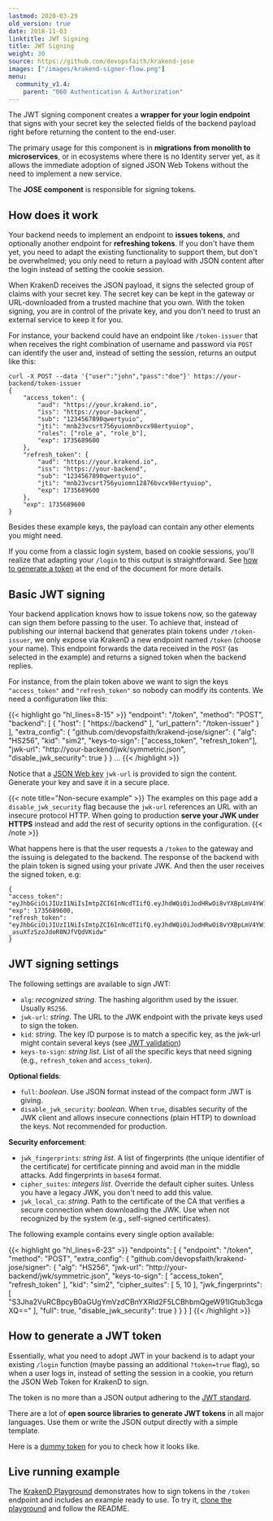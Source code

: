 ```yaml
---
lastmod: 2020-03-29
old_version: true
date: 2018-11-03
linktitle: JWT Signing
title: JWT Signing
weight: 30
source: https://github.com/devopsfaith/krakend-jose
images: ["/images/krakend-signer-flow.png"]
menu:
  community_v1.4:
    parent: "060 Authentication & Authorization"
---
```


The JWT signing component creates a **wrapper for your login endpoint** that signs with your secret key the selected fields of the backend payload right before returning the content to the end-user. 

The primary usage for this component is in **migrations from monolith to microservices**, or in ecosystems where there is no Identity server yet, as it allows the immediate adoption of signed JSON Web Tokens without the need to implement a new service.

The **JOSE component** is responsible for signing tokens.

## How does it work
Your backend needs to implement an endpoint to **issues tokens**, and optionally another endpoint for **refreshing tokens**. If you don't have them yet, you need to adapt the existing functionality to support them, but don't be overwhelmed; you only need to return a payload with JSON content after the login instead of setting the cookie session.

When KrakenD receives the JSON payload, it signs the selected group of claims with your secret key. The secret key can be kept in the gateway or URL-downloaded from a trusted machine that you own. With the token signing, you are in control of the private key, and you don't need to trust an external service to keep it for you.

For instance, your backend could have an endpoint like `/token-issuer` that when receives the right combination of username and password via `POST` can identify the user and, instead of setting the session, returns an output like this:

    curl -X POST --data '{"user":"john","pass":"doe"}' https://your-backend/token-issuer
    {
        "access_token": {
            "aud": "https://your.krakend.io",
            "iss": "https://your-backend",
            "sub": "1234567890qwertyuio",
            "jti": "mnb23vcsrt756yuiomnbvcx98ertyuiop",
            "roles": ["role_a", "role_b"],
            "exp": 1735689600
        },
        "refresh_token": {
            "aud": "https://your.krakend.io",
            "iss": "https://your-backend",
            "sub": "1234567890qwertyuio",
            "jti": "mnb23vcsrt756yuiomn12876bvcx98ertyuiop",
            "exp": 1735689600
        },
        "exp": 1735689600
    }

Besides these example keys, the payload can contain any other elements you might need.

If you come from a classic login system, based on cookie sessions, you'll realize that adapting your `/login` to this output is straightforward. See [how to generate a token](#how-to-generate-a-jwt-token) at the end of the document for more details.

## Basic JWT signing
Your backend application knows how to issue tokens now, so the gateway can sign them before passing to the user. To achieve that, instead of publishing our internal backend that generates plain tokens under `/token-issuer`, we only expose via KrakenD a new endpoint named `/token` (choose your name). This endpoint forwards the data received in the `POST` (as selected in the example) and returns a signed token when the backend replies.

For instance, from the plain token above we want to sign the keys `"access_token"` and `"refresh_token"` so nobody can modify its contents. We need a configuration like this:

{{< highlight go "hl_lines=8-15" >}}
"endpoint": "/token",
"method": "POST",
"backend": [
{
    "host": [ "https://backend" ],
    "url_pattern": "/token-issuer"
}
],
"extra_config": {
    "github.com/devopsfaith/krakend-jose/signer": {
        "alg": "HS256",
        "kid": "sim2",
        "keys-to-sign": ["access_token", "refresh_token"],
        "jwk-url": "http://your-backend/jwk/symmetric.json",
        "disable_jwk_security": true
    }
}
...
{{< /highlight >}}

Notice that a [JSON Web key](https://tools.ietf.org/html/rfc7517#appendix-C.1) `jwk-url` is provided to sign the content. Generate your key and save it in a secure place.

{{< note title="Non-secure example" >}}
The examples on this page add a `disable_jwk_security` flag because the `jwk-url` references an URL with an insecure protocol HTTP. When going to production **serve your JWK under HTTPS** instead and add the rest of security options in the configuration.
{{< /note >}}

What happens here is that the user requests a `/token` to the gateway and the issuing is delegated to the backend. The response of the backend with the plain token is signed using your private JWK. And then the user receives the signed token, e.g:

    {
    "access_token": "eyJhbGciOiJIUzI1NiIsImtpZCI6InNcdTIifQ.eyJhdWQiOiJodHRwOi8vYXBpLmV4YW1wbGUuY29tIiwiZXhwIjoxNzM1Njg5NjAwLCJpf1MiOiJodHRwczovL2tyYWtlbmQuaW8iLCJqdGkiOiJtbmIyM3Zjf1J0NzU2eXVcd21uYnZjeDk4ZXJ0eXVcd3AiLCJyb2xlcyI6WyJyb2xlX2EiLCJyb2xlX2IiXSwif1ViIjoiMTIzNDU2Nzg5MHF3ZXJ0eXVcdyJ9.htgbhantGcv6zrN1i43Rl58q1sokh3lzuFgzfenI0Rk",
    "exp": 1735689600,
    "refresh_token": "eyJhbGciOiJIUzI1NiIsImtpZCI6InNcdTIifQ.eyJhdWQiOiJodHRwOi8vYXBpLmV4YW1wbGUuY29tIiwiZXhwIjoxNzM1Njg5NjAwLCJpf1MiOiJodHRwczovL2tyYWtlbmQuaW8iLCJqdGkiOiJtbmIyM3Zjf1J0NzU2eXVcd21uMTI4NzZidmN4OThlcnR5dWlvcCIsInN1YiI6IjEyMzQ1Njc4OTBxd2VydHl1aW8ifQ.4v36tuYHe4E9gCVO-_asuXfzSzoJdoR0NJfVQdVKidw"
    }

## JWT signing settings
The following settings are available to sign JWT:

- `alg`: *recognized string*. The hashing algorithm used by the issuer. Usually `RS256`.
- `jwk-url`: *string*. The URL to the JWK endpoint with the private keys used to sign the token.
- `kid`: *string*. The key ID purpose is to match a specific key, as the jwk-url might contain several keys (see [JWT validation](/docs/v1.4/authorization/jwt-validation/))
- `keys-to-sign`: *string list*. List of all the specific keys that need signing (e.g., `refresh_token` and `access_token`).

**Optional fields**:

- `full`: *boolean*. Use JSON format instead of the compact form JWT is giving.
- `disable_jwk_security`: *boolean*. When `true`, disables security of the JWK client and allows insecure connections (plain HTTP) to download the keys. Not recommended for production.

**Security enforcement**:

- `jwk_fingerprints`: *string list*. A list of fingerprints (the unique identifier of the certificate) for certificate pinning and avoid man in the middle attacks. Add fingerprints in `base64` format.
- `cipher_suites`: *integers list*. Override the default cipher suites. Unless you have a legacy JWK, you don't need to add this value.
- `jwk_local_ca`: *string*. Path to the certificate of the CA that verifies a secure connection when downloading the JWK. Use when not recognized by the system (e.g., self-signed certificates).


The following example contains every single option available:

{{< highlight go "hl_lines=6-23" >}}
"endpoints": [
    {
      "endpoint": "/token",
      "method": "POST",
      "extra_config": {
        "github.com/devopsfaith/krakend-jose/signer": {
          "alg": "HS256",
          "jwk-url": "http://your-backend/jwk/symmetric.json",
          "keys-to-sign": [
            "access_token",
            "refresh_token"
          ],
          "kid": "sim2",
          "cipher_suites": [
            5,
            10
          ],
          "jwk_fingerprints": [
            "S3Jha2VuRCBpcyB0aGUgYmVzdCBnYXRld2F5LCBhbmQgeW91IGtub3cgaXQ=="
          ],
          "full": true,
          "disable_jwk_security": true
        }
      }
    }
  ]
{{< /highlight >}}

## How to generate a JWT token
Essentially, what you need to adopt JWT in your backend is to adapt your existing `/login` function (maybe passing an additional `?token=true` flag), so when a user logs in, instead of setting the session in a cookie, you return the JSON Web Token for KrakenD to sign. 

The token is no more than a JSON output adhering to the [JWT standard](https://tools.ietf.org/html/rfc7519). 

There are a lot of **open source libraries to generate JWT tokens** in all major languages. Use them or write the JSON output directly with a simple template. 

Here is a [dummy token](https://github.com/devopsfaith/krakend-playground/blob/master/data/token.json) for you to check how it looks like.

## Live running example
The [KrakenD Playground](/docs/v1.4/overview/playground/) demonstrates how to sign tokens in the `/token` endpoint and includes an example ready to use. To try it, [clone the playground](https://github.com/devopsfaith/krakend-playground) and follow the README.
